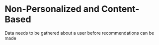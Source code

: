 # Non-Personalized and Content-Based
Data needs to be gathered about a user before recommendations can be made
